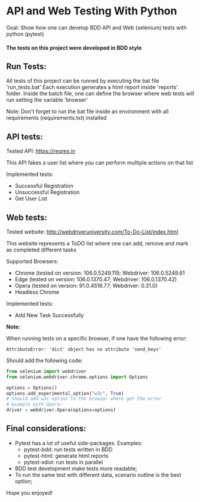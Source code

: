 # API and Web Testing With Python

Goal: Show how one can develop BDD API and Web (selenium) tests with python (pytest)


#### The tests on this project were developed in BDD style

## Run Tests:

All tests of this project can be runned by executing the bat file 'run_tests.bat'
Each execution generates a html report inside 'reports' folder.
Inside the batch file, one can define the browser where web tests will run setting the variable 'browser'

Note: Don't forget to run the bat file inside an environment with all requirements (requirements.txt) installed

## API tests:

  Tested API: https://reqres.in

  This API fakes a user list where you can perform multiple actions on that list
  
  Implemented tests:
  - Successful Registration
  - Unsuccessful Registration
  - Get User List

## Web tests:

  Tested website: http://webdriveruniversity.com/To-Do-List/index.html

  This website represents a ToDO list where one can add, remove and mark as completed different tasks

  Supported Browsers:
  - Chrome (tested on version: 106.0.5249.119; Webdriver:  106.0.5249.61
  - Edge (tested on version: 106.0.1370.47; Webdriver:  106.0.1370.42)
  - Opera (tested on version: 91.0.4516.77; Webdriver:  0.31.0)
  - Headless Chrome
  
  Implemented tests:
  - Add New Task Successfully

**Note:**

  When running tests on a specific browser, if one have the following error: 
      
    AttributeError: 'dict' object has no attribute 'send_keys'

  Should add the following code:

  ```python
  from selenium import webdriver
  from selenium.webdriver.chrome.options import Options
  
  options = Options()
  options.add_experimental_option("w3c", True)
  # should add w3c option to the browser where get the error
  # example with Opera:
  driver = webdriver.Opera(options=options)
  ```
    
## Final considerations:

- Pytest has a lot of useful side-packages. Examples: 
  - pytest-bdd: run tests written in BDD
  - pytest-html: generate html reports
  - pytest-xdist: run tests in parallel
- BDD test development make tests more readable;
- To run the same test with different data, scenario outline is the best option;

Hope you enjoyed!

  


